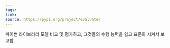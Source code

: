 ```yaml
---
tags: 
link: 
source: https://pypi.org/project/evaluate/
---
```

파이썬 라이브러리 모델 비교 및 평가하고, 그것들의 수행 능력을 쉽고 표준화 시켜서 보고함